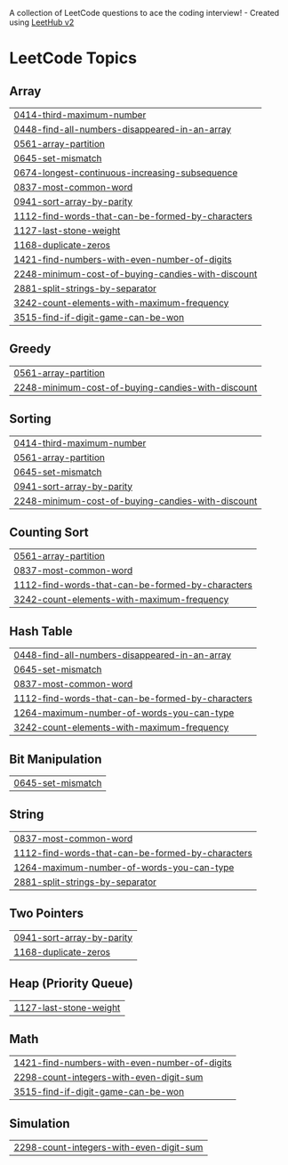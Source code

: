 A collection of LeetCode questions to ace the coding interview! - Created using [LeetHub v2](https://github.com/arunbhardwaj/LeetHub-2.0)
<!---LeetCode Topics Start-->
# LeetCode Topics
## Array
|  |
| ------- |
| [0414-third-maximum-number](https://github.com/SHENBAGALAKSHMI25/LEETCODE/tree/master/0414-third-maximum-number) |
| [0448-find-all-numbers-disappeared-in-an-array](https://github.com/SHENBAGALAKSHMI25/LEETCODE/tree/master/0448-find-all-numbers-disappeared-in-an-array) |
| [0561-array-partition](https://github.com/SHENBAGALAKSHMI25/LEETCODE/tree/master/0561-array-partition) |
| [0645-set-mismatch](https://github.com/SHENBAGALAKSHMI25/LEETCODE/tree/master/0645-set-mismatch) |
| [0674-longest-continuous-increasing-subsequence](https://github.com/SHENBAGALAKSHMI25/LEETCODE/tree/master/0674-longest-continuous-increasing-subsequence) |
| [0837-most-common-word](https://github.com/SHENBAGALAKSHMI25/LEETCODE/tree/master/0837-most-common-word) |
| [0941-sort-array-by-parity](https://github.com/SHENBAGALAKSHMI25/LEETCODE/tree/master/0941-sort-array-by-parity) |
| [1112-find-words-that-can-be-formed-by-characters](https://github.com/SHENBAGALAKSHMI25/LEETCODE/tree/master/1112-find-words-that-can-be-formed-by-characters) |
| [1127-last-stone-weight](https://github.com/SHENBAGALAKSHMI25/LEETCODE/tree/master/1127-last-stone-weight) |
| [1168-duplicate-zeros](https://github.com/SHENBAGALAKSHMI25/LEETCODE/tree/master/1168-duplicate-zeros) |
| [1421-find-numbers-with-even-number-of-digits](https://github.com/SHENBAGALAKSHMI25/LEETCODE/tree/master/1421-find-numbers-with-even-number-of-digits) |
| [2248-minimum-cost-of-buying-candies-with-discount](https://github.com/SHENBAGALAKSHMI25/LEETCODE/tree/master/2248-minimum-cost-of-buying-candies-with-discount) |
| [2881-split-strings-by-separator](https://github.com/SHENBAGALAKSHMI25/LEETCODE/tree/master/2881-split-strings-by-separator) |
| [3242-count-elements-with-maximum-frequency](https://github.com/SHENBAGALAKSHMI25/LEETCODE/tree/master/3242-count-elements-with-maximum-frequency) |
| [3515-find-if-digit-game-can-be-won](https://github.com/SHENBAGALAKSHMI25/LEETCODE/tree/master/3515-find-if-digit-game-can-be-won) |
## Greedy
|  |
| ------- |
| [0561-array-partition](https://github.com/SHENBAGALAKSHMI25/LEETCODE/tree/master/0561-array-partition) |
| [2248-minimum-cost-of-buying-candies-with-discount](https://github.com/SHENBAGALAKSHMI25/LEETCODE/tree/master/2248-minimum-cost-of-buying-candies-with-discount) |
## Sorting
|  |
| ------- |
| [0414-third-maximum-number](https://github.com/SHENBAGALAKSHMI25/LEETCODE/tree/master/0414-third-maximum-number) |
| [0561-array-partition](https://github.com/SHENBAGALAKSHMI25/LEETCODE/tree/master/0561-array-partition) |
| [0645-set-mismatch](https://github.com/SHENBAGALAKSHMI25/LEETCODE/tree/master/0645-set-mismatch) |
| [0941-sort-array-by-parity](https://github.com/SHENBAGALAKSHMI25/LEETCODE/tree/master/0941-sort-array-by-parity) |
| [2248-minimum-cost-of-buying-candies-with-discount](https://github.com/SHENBAGALAKSHMI25/LEETCODE/tree/master/2248-minimum-cost-of-buying-candies-with-discount) |
## Counting Sort
|  |
| ------- |
| [0561-array-partition](https://github.com/SHENBAGALAKSHMI25/LEETCODE/tree/master/0561-array-partition) |
| [0837-most-common-word](https://github.com/SHENBAGALAKSHMI25/LEETCODE/tree/master/0837-most-common-word) |
| [1112-find-words-that-can-be-formed-by-characters](https://github.com/SHENBAGALAKSHMI25/LEETCODE/tree/master/1112-find-words-that-can-be-formed-by-characters) |
| [3242-count-elements-with-maximum-frequency](https://github.com/SHENBAGALAKSHMI25/LEETCODE/tree/master/3242-count-elements-with-maximum-frequency) |
## Hash Table
|  |
| ------- |
| [0448-find-all-numbers-disappeared-in-an-array](https://github.com/SHENBAGALAKSHMI25/LEETCODE/tree/master/0448-find-all-numbers-disappeared-in-an-array) |
| [0645-set-mismatch](https://github.com/SHENBAGALAKSHMI25/LEETCODE/tree/master/0645-set-mismatch) |
| [0837-most-common-word](https://github.com/SHENBAGALAKSHMI25/LEETCODE/tree/master/0837-most-common-word) |
| [1112-find-words-that-can-be-formed-by-characters](https://github.com/SHENBAGALAKSHMI25/LEETCODE/tree/master/1112-find-words-that-can-be-formed-by-characters) |
| [1264-maximum-number-of-words-you-can-type](https://github.com/SHENBAGALAKSHMI25/LEETCODE/tree/master/1264-maximum-number-of-words-you-can-type) |
| [3242-count-elements-with-maximum-frequency](https://github.com/SHENBAGALAKSHMI25/LEETCODE/tree/master/3242-count-elements-with-maximum-frequency) |
## Bit Manipulation
|  |
| ------- |
| [0645-set-mismatch](https://github.com/SHENBAGALAKSHMI25/LEETCODE/tree/master/0645-set-mismatch) |
## String
|  |
| ------- |
| [0837-most-common-word](https://github.com/SHENBAGALAKSHMI25/LEETCODE/tree/master/0837-most-common-word) |
| [1112-find-words-that-can-be-formed-by-characters](https://github.com/SHENBAGALAKSHMI25/LEETCODE/tree/master/1112-find-words-that-can-be-formed-by-characters) |
| [1264-maximum-number-of-words-you-can-type](https://github.com/SHENBAGALAKSHMI25/LEETCODE/tree/master/1264-maximum-number-of-words-you-can-type) |
| [2881-split-strings-by-separator](https://github.com/SHENBAGALAKSHMI25/LEETCODE/tree/master/2881-split-strings-by-separator) |
## Two Pointers
|  |
| ------- |
| [0941-sort-array-by-parity](https://github.com/SHENBAGALAKSHMI25/LEETCODE/tree/master/0941-sort-array-by-parity) |
| [1168-duplicate-zeros](https://github.com/SHENBAGALAKSHMI25/LEETCODE/tree/master/1168-duplicate-zeros) |
## Heap (Priority Queue)
|  |
| ------- |
| [1127-last-stone-weight](https://github.com/SHENBAGALAKSHMI25/LEETCODE/tree/master/1127-last-stone-weight) |
## Math
|  |
| ------- |
| [1421-find-numbers-with-even-number-of-digits](https://github.com/SHENBAGALAKSHMI25/LEETCODE/tree/master/1421-find-numbers-with-even-number-of-digits) |
| [2298-count-integers-with-even-digit-sum](https://github.com/SHENBAGALAKSHMI25/LEETCODE/tree/master/2298-count-integers-with-even-digit-sum) |
| [3515-find-if-digit-game-can-be-won](https://github.com/SHENBAGALAKSHMI25/LEETCODE/tree/master/3515-find-if-digit-game-can-be-won) |
## Simulation
|  |
| ------- |
| [2298-count-integers-with-even-digit-sum](https://github.com/SHENBAGALAKSHMI25/LEETCODE/tree/master/2298-count-integers-with-even-digit-sum) |
<!---LeetCode Topics End-->